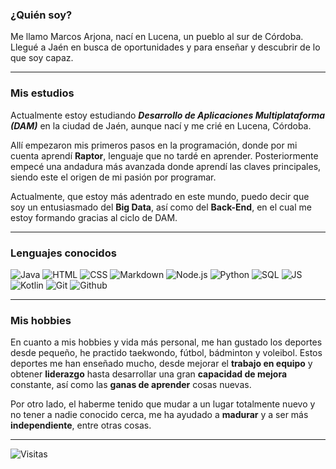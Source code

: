 ### ¿Quién soy?

Me llamo Marcos Arjona, nací en Lucena, un pueblo al sur de Córdoba. Llegué a Jaén en busca de oportunidades y para enseñar y descubrir de lo que soy capaz.

---
### Mis estudios
Actualmente estoy estudiando ***Desarrollo de Aplicaciones Multiplataforma (DAM)*** en la ciudad de Jaén, aunque nací y me crié en Lucena, Córdoba. 

Allí empezaron mis primeros pasos en la programación, donde por mi cuenta aprendí **Raptor**, lenguaje que no tardé en aprender. Posteriormente empecé una andadura más avanzada 
donde aprendí las claves principales, siendo este el origen de mi pasión por programar.

Actualmente, que estoy más adentrado en este mundo, puedo decir que soy un entusiasmado del **Big Data**, así como del **Back-End**, en el cual me estoy formando gracias al ciclo de DAM.

---
### Lenguajes conocidos
<span>
  <img alt="Java" src="https://custom-icon-badges.demolab.com/badge/Java-007396.svg?logo=java&logoColor=white">
  <img alt="HTML" src="https://img.shields.io/badge/HTML-E34F26.svg?logo=html5&logoColor=white">
  <img alt="CSS" src="https://img.shields.io/badge/CSS-1572B6.svg?logo=css3&logoColor=white">
  <img alt="Markdown" src="https://img.shields.io/badge/Markdown-000000.svg?logo=markdown&logoColor=white">
  <img alt="Node.js" src="https://img.shields.io/badge/Node.js-43853D.svg?logo=node.js&logoColor=white">
  <img alt="Python" src="https://img.shields.io/badge/Python-14354C.svg?logo=python&logoColor=white">
  <img alt="SQL" src="https://img.shields.io/badge/-SQL-4479A1?style=flat&logo=postgresql&logoColor=white">
  <img alt="JS" src="https://img.shields.io/badge/-JavaScript-F7DF1E?style=flat&logo=javascript&logoColor=black"> 
  <img alt="Kotlin" src="https://img.shields.io/badge/-Kotlin-0095D5?style=flat&logo=kotlin&logoColor=white">
  <img alt="Git" src="https://img.shields.io/badge/-Git-F05032?style=flat&logo=git&logoColor=white">
  <img alt="Github" src="https://img.shields.io/badge/-GitHub-181717?style=flat&logo=github&logoColor=white">
</span>

---

### Mis hobbies
En cuanto a mis hobbies y vida más personal, me han gustado los deportes desde pequeño, he practido taekwondo, fútbol, bádminton y voleibol. Estos deportes me han enseñado mucho, desde mejorar 
el **trabajo en equipo** y obtener **liderazgo** hasta desarrollar una gran **capacidad de mejora** constante, así como las **ganas de aprender** cosas nuevas.

Por otro lado, el haberme tenido que mudar a un lugar totalmente nuevo y no tener a nadie conocido cerca, me ha ayudado a **madurar** y a ser más **independiente**, entre otras cosas.

--- 


![Visitas](https://komarev.com/ghpvc/?username=marcosarjonaa&color=blue&style=flat)

